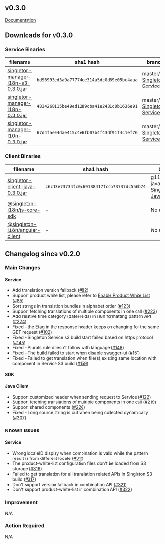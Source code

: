 v0.3.0
-------

[Documentation](https://vmware.github.io/singleton/)

## Downloads for v0.3.0

### Service Binaries

filename | sha1 hash | branch/tag
-------- | --- | ------
[singleton-manager-i18n-s3-0.3.0.jar](http://repo1.maven.org/maven2/com/vmware/singleton/singleton-manager-i18n-s3/0.3.0/singleton-manager-i18n-s3-0.3.0.jar) | `bd96993ed3a9a77774ce314a5dc0d69e05bc4aaa` | master/[v0.3.0-Singleton-Service](https://github.com/vmware/singleton/releases/tag/v0.3.0-Singleton-Service)
[singleton-manager-i18n-0.3.0.jar](http://repo1.maven.org/maven2/com/vmware/singleton/singleton-manager-i18n/0.3.0/singleton-manager-i18n-0.3.0.jar) | `4834268115be49ed1289cba41e2431c0b1636e91` | master/[v0.3.0-Singleton-Service](https://github.com/vmware/singleton/releases/tag/v0.3.0-Singleton-Service)
[singleton-manager-l10n-0.3.0.jar](http://repo1.maven.org/maven2/com/vmware/singleton/singleton-manager-l10n/0.3.0/singleton-manager-l10n-0.3.0.jar) | `67d4fae94dae415c4e6fb07b4f43df91f4c1ef76` | master/[v0.3.0-Singleton-Service](https://github.com/vmware/singleton/releases/tag/v0.3.0-Singleton-Service)

### Client Binaries
filename | sha1 hash | branch/tag
-------- | --- | ------
[singleton-client-java-0.3.0.jar](https://repo1.maven.org/maven2/com/vmware/singleton/singleton-client-java/0.3.0/singleton-client-java-0.3.0.jar) | `c6c13e73734fc0c69138417fcdb73737dc556b74` | g11n-javaclient/[v0.3.0-Singleton-Javaclient](https://github.com/vmware/singleton/releases/tag/v0.3.0-Singleton-Java-Client)
[@singleton-i18n/js-core-sdk](https://www.npmjs.com/package/@singleton-i18n/js-core-sdk) | - | No update
[@singleton-i18n/angular-client](https://www.npmjs.com/package/@singleton-i18n/angular-client) | - | No update

## Changelog since v0.2.0

### Main Changes
#### Service
- Add translation version fallback ([#82](https://github.com/vmware/singleton/issues/82))
- Support product white list, please refer to [Enable Product White List](https://vmware.github.io/singleton/docs/overview/singleton-service/configurations/enable-product-white-list) ([#85](https://github.com/vmware/singleton/issues/85))
- Sort strings in translation bundles in alphabet order ([#123](https://github.com/vmware/singleton/issues/123))
- Support fetching translations of multiple components in one call ([#223](https://github.com/vmware/singleton/issues/223))
- Add relative time category (dateFields) in i18n formatting pattern API ([#224](https://github.com/vmware/singleton/issues/224))
- Fixed - the Etag in the response header keeps on changing for the same GET request ([#102](https://github.com/vmware/singleton/issues/102))
- Fixed - Singleton Service s3 build start failed based on https protocol ([#145](https://github.com/vmware/singleton/issues/145))
- Fixed - Plurals rule doesn't follow with language ([#148](https://github.com/vmware/singleton/issues/148))
- Fixed - The build failed to start when disable swagger-ui ([#151](https://github.com/vmware/singleton/issues/151))
- Fixed - Failed to get translation when file(s) existing same location with component in Service S3 build ([#159](https://github.com/vmware/singleton/issues/159))

#### SDK
#### Java Client
- Support customized header when sending request to Service ([#122](https://github.com/vmware/singleton/issues/122))
- Support fetching translations of multiple components in one call ([#219](https://github.com/vmware/singleton/issues/219))
- Support shared components ([#226](https://github.com/vmware/singleton/issues/226))
- Fixed - Long source string is cut when being collected dynamically ([#307](https://github.com/vmware/singleton/issues/307))


### Known Issues
#### Service
- Wrong localeID display when combination is valid while the pattern result is from different locale ([#311](https://github.com/vmware/singleton/issues/311))
- The product-white-list configuration files don't be loaded from S3 storage ([#316](https://github.com/vmware/singleton/issues/316))
- Failed to get translation for all translation related APIs in Singleton S3 build ([#317](https://github.com/vmware/singleton/issues/317))
- Don't support version fallback in combination API ([#321](https://github.com/vmware/singleton/issues/321))
- Don't support product-white-list in combination API ([#322](https://github.com/vmware/singleton/issues/322))


### Improvement
N/A


### Action Required
N/A
